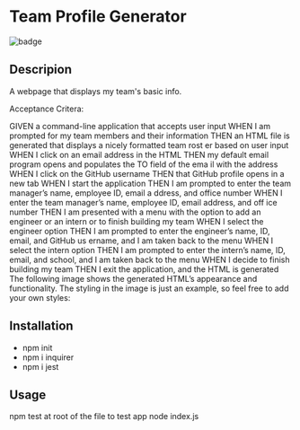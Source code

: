 # Team Profile Generator

![badge](https://img.shields.io/badge/license-MIT-brightgreen)

## Descripion

A webpage that displays my team's basic info.

Acceptance Critera:

GIVEN a command-line application that accepts user input
WHEN I am prompted for my team members and their information
THEN an HTML file is generated that displays a nicely formatted team rost
er based on user input
WHEN I click on an email address in the HTML
THEN my default email program opens and populates the TO field of the ema
il with the address
WHEN I click on the GitHub username
THEN that GitHub profile opens in a new tab
WHEN I start the application
THEN I am prompted to enter the team manager’s name, employee ID, email a
ddress, and office number
WHEN I enter the team manager’s name, employee ID, email address, and off
ice number
THEN I am presented with a menu with the option to add an engineer or an
intern or to finish building my team
WHEN I select the engineer option
THEN I am prompted to enter the engineer’s name, ID, email, and GitHub us
ername, and I am taken back to the menu
WHEN I select the intern option
THEN I am prompted to enter the intern’s name, ID, email, and school, and
I am taken back to the menu
WHEN I decide to finish building my team
THEN I exit the application, and the HTML is generated
The following image shows the generated HTML’s appearance and functionality. The styling in
the image is just an example, so feel free to add your own styles:

## Installation

- npm init
- npm i inquirer
- npm i jest

## Usage

npm test at root of the file to test app
node index.js
